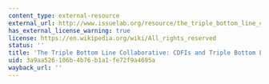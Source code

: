 ```yaml
---
content_type: external-resource
external_url: http://www.issuelab.org/resource/the_triple_bottom_line_collaborative_cdfis_and_triple_bottom_line_lending
has_external_license_warning: true
license: https://en.wikipedia.org/wiki/All_rights_reserved
status: ''
title: 'The Triple Bottom Line Collaborative: CDFIs and Triple Bottom Line Lending'
uid: 3a9aa526-106b-4b76-b1a1-fe72f9a4695a
wayback_url: ''
---
```


